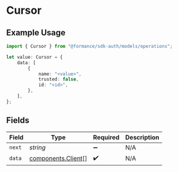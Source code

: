 # Cursor

## Example Usage

```typescript
import { Cursor } from "@formance/sdk-auth/models/operations";

let value: Cursor = {
    data: [
        {
            name: "<value>",
            trusted: false,
            id: "<id>",
        },
    ],
};
```

## Fields

| Field                                                    | Type                                                     | Required                                                 | Description                                              |
| -------------------------------------------------------- | -------------------------------------------------------- | -------------------------------------------------------- | -------------------------------------------------------- |
| `next`                                                   | *string*                                                 | :heavy_minus_sign:                                       | N/A                                                      |
| `data`                                                   | [components.Client](../../models/components/client.md)[] | :heavy_check_mark:                                       | N/A                                                      |
